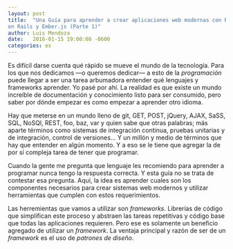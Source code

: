 ```yaml
---
layout: post
title:  "Una Guía para aprender a crear aplicaciones web modernas con Ruby
on Rails y Ember.js (Parte 1)"
author: Luis Mendoza
date:   2016-01-15 19:00:00 -0600
categories: es
---
```


Es difícil darse cuenta qué rápido se mueve el mundo de la tecnología. Para los que nos dedicamos —o queremos dedicar— a esto de la <i>programación</i> puede llegar a ser una tarea arbumadora entender qué lenguajes y frameworks aprender. Yo pasé por ahí. La realidad es que existe un mundo increíble de documentación y conocimiento listo para ser consumido, pero saber por dónde empezar es como empezar a aprender otro idioma.

Hay que meterse en un mundo lleno de git, GET, POST, jQuery, AJAX, SaSS, SQL, NoSQl, REST, foo, baz, var y quien sabe que otras palabras; más aparte términos como sistemas de integración continua, pruebas unitarias y de integración, control de versiones... Y un millón y medio de términos que hay que entender en algún momento. Y a eso se le tiene que agregar la de por sí compleja tarea de tener que programar.

Cuando la gente me pregunta que lenguaje les recomiendo para aprender a programar nunca tengo la respuesta correcta. Y esta guía no se trata de contestar esa pregunta. Aquí, la idea es aprender cuales son los componentes necesarios para crear sistemas web modernos y utilizar herramientas que cumplen con estos requerimientos.

Las herremientas que vamos a utilizar son <i>frameworks</i>. Librerías de código que simplifican este proceso y abstraen las tareas repetitivas y código base que todas las aplicaciones requieren. Pero ese es solamente un beneficio agregado de utilizar un <i>framework</i>. La ventaja principal y razón de ser de un <i>framework</i> es el uso de <i>patrones de diseño</i>.
